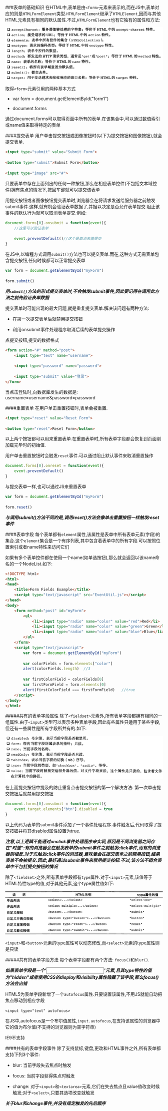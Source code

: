 ###表单的基础知识
在HTML中,表单是由`<form>`元素来表示的,而在JS中,表单对应的则是`HTMLFormElement`类型.`HTMLFormElement`继承了`HTMLElement`,因而与其他HTML元素具有相同的默认属性.不过,`HTMLFormElement`也有它独有的属性和方法:

![form-property](img/form-property.png)

取得`<form>`元素引用的两种基本方式

- var form = document.getElementById("form1")

- document.forms

通过document.forms可以取得页面中所有的表单.在该集合中,可以通过数值索引或name值来取得特定的表单

####提交表单
用户单击提交按钮或图像按钮时(以下为提交按钮和图像按钮),就会提交表单.

```html
<input type="submit" value="Submit Form">

<button type="submit">Submit Form</button>

<input type="image" src="#">
```

只要表单中存在上面列出的任何一种按钮,那么在相应表单控件(不包括文本域控件)拥有焦点的情况下,按回车键就可以提交该表单

用提交按钮或者图像按钮提交表单时,浏览器会在将请求发送给服务器之前触发submit事件.这样,就有机会验证表单数据了,并据以决定是否允许表单提交.阻止该事件的默认行为就可以取消表单提交.例如:

```javascript
document.forms[0].onsubmit = function(event){
    //这里可以验证表单

    event.preventDefault()//这个是取消表单提交
}
```

在JS中,以编程方式调用`submit()`方法也可以提交表单.而在,这种方式无需表单包含提交按钮,任何时候都可以正常提交表单

```javascript
var form = document.getElementById("myForm")

form.submit()
```

**_用`submit()`方法的形式提交表单时,不会触发submit事件,因此要记得在调用此方法之前先验证表单数据_**

提交表单时可能出现的最大问题,就是重复提交表单.解决该问题有两种方法:

- 在第一次提交表单后就禁用提交按钮

- 利用onsubmit事件处理程序取消后续的表单提交操作


点提交按钮,提交的数据格式

```html
<form action="#" method="post">
    <input type="text" name="username">

    <input type="password" name="password">

    <input type="submit" value="登录">
</form>
```

当点击登陆时,向数据库发生的数据是: username=username&password=password


####重置表单
在用户单击重置按钮时,表单会被重置.

```html
<input type="reset" value="Reset Form">

<button type="reset">Reset Form</button>
```

以上两个按钮都可以用来重置表单.在重置表单时,所有表单字段都会恢复到页面刚加载完毕时的初始值.

用户单击重置按钮时会触发`reset`事件.可以通过阻止默认事件来取消重置操作

```javascript
document.forms[0].onreset = function(event){
    event.preventDefault()
}
```

与提交表单一样,也可以通过JS来重置表单

```javascript
var form = document.getElementById("myForm")

form.reset()
```

**_与调用submit()方法不同的是,调用reset()方法会像单击重置按钮一样触发reset事件_**

####表单字段
每个表单都有`element`属性,该属性是表单中所有表单元素(字段)的集合.这个`element`集合是一个有序列表,其中包含着表单中的所有字段.可以按照位置索引或者name特性来访问它们

如果有多个表单控件都在使用一个name(如单选按钮),那么就会返回以该name命名的一个NodeList.如下:

```html
<!DOCTYPE html>
<html>
<head>
    <title>Form Fields Example</title>
    <script type="text/javascript" src="EventUtil.js"></script>
</head>
<body>
    <form method="post" id="myForm">
        <ul>
            <li><input type="radio" name="color" value="red">Red</li>
            <li><input type="radio" name="color" value="green">Green</li>
            <li><input type="radio" name="color" value="blue">Blue</li>
        </ul>
    </form>     
    <script type="text/javascript">
        var form = document.getElementById("myForm")
        
        var colorFields = form.elements["color"]
        alert(colorFields.length)  //3
        
        var firstColorField = colorFields[0]
        var firstFormField = form.elements[0]
        alert(firstColorField === firstFormField)   //true
    </script>
</body>
</html>
```

#####共有的表单字段属性
除了`<fieldset>`元素外,所有表单字段都拥有相同的一组属性.由于`<input>`类型可以表示多种表单字段,因此有些属性只适用于某些字段,但还有一些属性是所有字段所共有的.如下:

![field-property](img/field-property.png)

在上面提交按钮中提及的防止重复点击提交按钮的第一个解决方法: 第一次单击提交按钮后就禁用提交按钮

```javascript
document.forms[0].onsubmit = function(event){
    event.target.elements["btn"].disabled = true
}
```

以上代码为表单的submit事件添加了一个事件处理程序.事件触发后,代码取得了提交按钮并将其disabled属性设置为true.

**_注意,以上逻辑不能通过onclick事件处理程序来实现,原因是不同浏览器之间存在"时差":有的浏览器会在触发表单的submit事件之前触发click事件,而有的浏览器则相反.对于先触发click事件的浏览器,意味着会在提交表单之前禁用按钮,结果表单不会被提交.因此,最好通过submit事件来禁用提交按钮.不过,该方法不适合表单中不包括提交按钮的情况_**

除了`<fieldset>`之外,所有表单字段都有`type`属性.对于`<input>`元素,该值等于HTML特性type的值,对于其他元素,这个type属性值如下:

![type](img/type.png)

`<input>`和`<button>`元素的type属性可以动态修改,而`<select>`元素的type属性则是只读

#####共有的表单字段方法
每个表单字段都有两个方法: `focus()`和`blur()`.

**_如果表单字段是一个'<input>'元素,且其type特性的值为"hidden"或者使用CSS的display和visibility属性隐藏了该字段,那么focus()方法会出错_**

HTML5为表单字段新增了一个`autofocus`属性.只要设置该属性,不用JS就能自动把焦点移动到相应字段

`<input type="text" autofocus>`

在JS中,autofocus是一个布尔值属性,`input.autofocus`,在支持该属性的浏览器中它的值为布尔值(不支持的浏览器则为空字符串)

IE9不支持

####共有的表单字段事件
除了支持鼠标,键盘,更改和HTML事件之外,所有表单都支持下列3个事件:

- blur: 当前字段失去焦点时触发

- focus: 当前字段获得焦点时触发

- change: 对于`<input>`和`<textarea>`元素,它们在失去焦点且value值改变时候触发;对于`<select>`,只要其选项改变就触发

**_关于blur和change事件,并没有规定触发的先后顺序_**